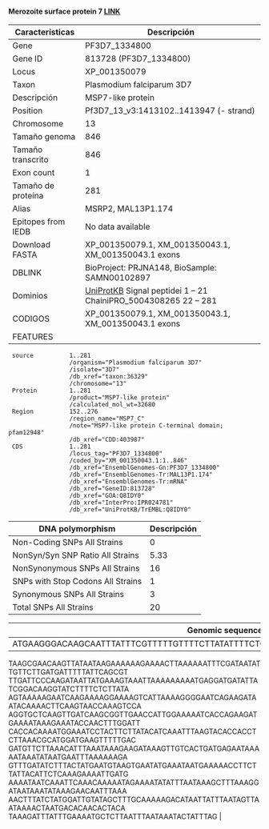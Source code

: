 
#### Merozoite surface protein 7 [LINK](https://www.ncbi.nlm.nih.gov/gene/813728) 

| **Características** | **Descripción** |
| ------ | ----------- |
| Gene|	PF3D7_1334800 |
| Gene ID| 813728 (PF3D7_1334800) |
|Locus| XP_001350079 |
| Taxon | Plasmodium falciparum 3D7 |
| Descripción | MSP7-like protein |
| Position | Pf3D7_13_v3:1413102..1413947 (- strand) |
| Chromosome  | 13 |
| Tamaño genoma|846 |
| Tamaño transcrito |846|
| Exon count | 1  |
| Tamaño de proteína | 281|
| Alias| MSRP2, MAL13P1.174 |
| Epitopes from IEDB | No data available |
| Download FASTA | 	XP_001350079.1, XM_001350043.1, XM_001350043.1 exons|
|DBLINK| BioProject: PRJNA148, BioSample: SAMN00102897 |
|Dominios| [UniProtKB](https://www.uniprot.org/uniprot/Q8IDY0) Signal peptidei	1 – 21	ChainiPRO_5004308265	22 – 281	 |
|CODIGOS| 	XP_001350079.1, XM_001350043.1, XM_001350043.1 exons|
|FEATURES|   
     source          1..281
                     /organism="Plasmodium falciparum 3D7"
                     /isolate="3D7"
                     /db_xref="taxon:36329"
                     /chromosome="13"
     Protein         1..281
                     /product="MSP7-like protein"
                     /calculated_mol_wt=32680
     Region          152..276
                     /region_name="MSP7_C"
                     /note="MSP7-like protein C-terminal domain; pfam12948"
                     /db_xref="CDD:403987"
     CDS             1..281
                     /locus_tag="PF3D7_1334800"
                     /coded_by="XM_001350043.1:1..846"
                     /db_xref="EnsemblGenomes-Gn:PF3D7_1334800"
                     /db_xref="EnsemblGenomes-Tr:MAL13P1.174"
                     /db_xref="EnsemblGenomes-Tr:mRNA"
                     /db_xref="GeneID:813728"
                     /db_xref="GOA:Q8IDY0"
                     /db_xref="InterPro:IPR024781"
                     /db_xref="UniProtKB/TrEMBL:Q8IDY0"       
   


| DNA polymorphism  | Descripción |
| ------ | ----------- |
| Non-Coding SNPs All Strains | 0 |
| NonSyn/Syn SNP Ratio All Strains  | 5.33  |
| NonSynonymous SNPs All Strains  | 16 |
| SNPs with Stop Codons All Strains  | 1  |
| Synonymous SNPs All Strains  |  3|
| Total SNPs All Strains | 20 |


| Genomic sequence|
| ------ |
|ATGAAGGGACAAGCAATTTATTTCGTTTTTGTTTTCTTATATTTTCTCAATTGTGTGGGGTGCAATTCAAAGAATAATAA
TAAGCGAACAAGTTATAATAAGAAAAAAGAAAACTTAAAAAATTTCGATAATATTGTTCTTGATGATTTTTATTCAGCGT
TTGATTCCCAAGATAATTATGAAAGTAAATTAAAAAAAAATGAGGATGATATTATCGGACAAGGTATCTTTTCTCTTATA
AGTAAAAAGAATCAAGAAAAGGAAAAGTCATTAAAAGGGGAATCAGAAGATAATACAAAACTTCAAGTAACCAAAGTCCA
AGGTGCTCAAGTTGATCAAGCGGTTGAACCATTGGAAAAATCACCAGAAGATGAAAATAAAGAAATACCAACTTTGGATT
CACCACAAAATGGAAATCCTACTTCTTATACATCAAATTTAAGTACACCACCTCTTAAACGCATGGATGAAGTTTTTGAC
GATGTTCTTAAACATTTAAATAAAGAAGATAAAGTTGTCACTGATGAGAATAAAAATAAATATAATGAATTTAAAAAAGA
GTTTGATATCTTTACTATGAATGTAAGTGAATATGAAATAATGAAAAACCTTCTTATTACATTCTCAAAGAAAATTGATG
AAAATAATCAAATTCAAACAAAAATAGAAAATATATTTAATAAAGCTTTAAAGGATAATAAATATAAAGAACAATTTAAA
AACTTTATCTATGGATTGTATAGCTTTGCAAAAAGACATAATTATTTAATAGTTAATAAAACTAATGACACAACACTACA
TAAAGATTTATTTGAAAATGCTCTTAATTTAATAAATACTATTTAG |
